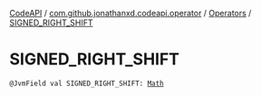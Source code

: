 [CodeAPI](../../index.md) / [com.github.jonathanxd.codeapi.operator](../index.md) / [Operators](index.md) / [SIGNED_RIGHT_SHIFT](.)

# SIGNED_RIGHT_SHIFT

`@JvmField val SIGNED_RIGHT_SHIFT: `[`Math`](../-operator/-math/index.md)